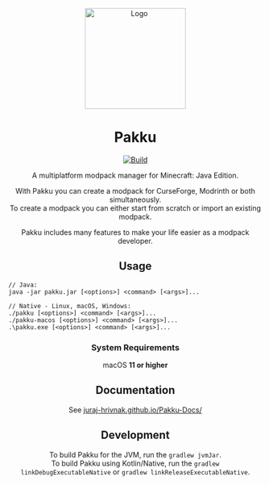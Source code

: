 
<p align="center">  
  <a href="https://github.com/juraj-hrivnak/pakku">
    <img
      src="https://github.com/juraj-hrivnak/Pakku/assets/71150936/818cb871-15eb-4052-9577-dc8ba75e0855"
      alt="Logo"
      width="200"
    >
  </a>
  <h1 align="center">Pakku</h1>
</p>


<p align="center">
  <a href="https://github.com/juraj-hrivnak/Pakku/actions/workflows/Build.yml">
    <img
      src="https://github.com/juraj-hrivnak/Pakku/actions/workflows/Build.yml/badge.svg"
      alt="Build"
    >
  </a>
</p>

<p align="center">
  A multiplatform modpack manager for Minecraft: Java Edition.
</p>

<p align="center">
  With Pakku you can create a modpack for CurseForge, Modrinth or both simultaneously. <br>
  To create a modpack you can either start from scratch or import an existing modpack.
</p>

<p align="center">
  Pakku includes many features to make your life easier as a modpack developer. 
</p>

<h2 align="center">Usage</h2>

```
// Java:
java -jar pakku.jar [<options>] <command> [<args>]...

// Native - Linux, macOS, Windows:
./pakku [<options>] <command> [<args>]...
./pakku-macos [<options>] <command> [<args>]...
.\pakku.exe [<options>] <command> [<args>]...
```

<h3 align="center">System Requirements</h3>

<p align="center">
  macOS <b>11 or higher</b>
</p>

<h2 align="center">Documentation</h2>

<p align="center">
  See <a href="https://juraj-hrivnak.github.io/Pakku-Docs/home.html">juraj-hrivnak.github.io/Pakku-Docs/</a>
</p>

<h2 align="center">Development</h2>

<p align="center">
  To build Pakku for the JVM, run the <code>gradlew jvmJar</code>. <br>
  To build Pakku using Kotlin/Native, run the <code>gradlew linkDebugExecutableNative</code> or <code>gradlew linkReleaseExecutableNative</code>.
</p>

